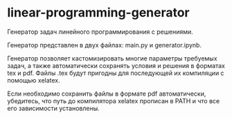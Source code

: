 # linear-programming-generator
Генератор задач линейного программирования с решениями.

Генератор представлен в двух файлах: main.py и generator.ipynb.

Генератор позволяет кастомизировать многие параметры требуемых задач, а также автоматически сохранять условия и решения в форматах tex и pdf.
Файлы .tex будут пригодны для последующей их компиляции с помощью xelatex.

Если необходимо сохранить файлы в формате pdf автоматически, убедитесь, что путь до компилятора xelatex прописан в PATH и что все его зависимости установлены.
